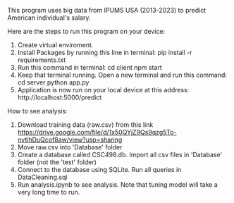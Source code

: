This program uses big data from IPUMS USA (2013-2023) to predict American individual's salary.

Here are the steps to run this program on your device:
1. Create virtual enviroment.
2. Install Packages by running this line in terminal:
    pip install -r requirements.txt
3. Run this command in terminal: 
        cd client
        npm start
4. Keep that terminal running. Open a new terminal and run this command:
        cd server
        python app.py
5. Application is now run on your local device at this address: http://localhost:5000/predict

How to see analysis:
1. Download training data (raw.csv) from this link https://drive.google.com/file/d/1x50QYjZ9Qs9qzg5To-nvtlhDuQcof8aw/view?usp=sharing
2. Move raw.csv into 'Database' folder
3. Create a database called CSC498.db. Import all csv files in 'Database' folder (not the 'test' folder)
4. Connect to the database using SQLite. Run all queries in DataCleaning.sql
5. Run analysis.ipynb to see analysis. Note that tuning model will take a very long time to run.